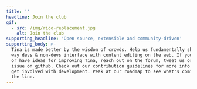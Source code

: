 ```yaml
---
title: ''
headline: Join the club
gif:
  - src: /img/rico-replacement.jpg
    alt: Join the club
supporting_headline: 'Open source, extensible and community-driven'
supporting_body: >-
  Tina is made better by the wisdom of crowds. Help us fundamentally shift the
  way devs & non-devs interface with content editing on the web. If you're stuck
  or have ideas for improving Tina, reach out on the forum, tweet us or make an
  issue on github. Check out our contribution guidelines for more info on how to
  get involved with development. Peak at our roadmap to see what's coming down
  the line.
---
```

